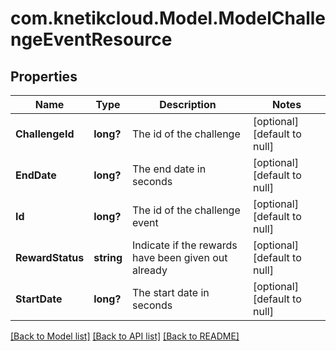 # com.knetikcloud.Model.ModelChallengeEventResource
## Properties

Name | Type | Description | Notes
------------ | ------------- | ------------- | -------------
**ChallengeId** | **long?** | The id of the challenge | [optional] [default to null]
**EndDate** | **long?** | The end date in seconds | [optional] [default to null]
**Id** | **long?** | The id of the challenge event | [optional] [default to null]
**RewardStatus** | **string** | Indicate if the rewards have been given out already  | [optional] [default to null]
**StartDate** | **long?** | The start date in seconds | [optional] [default to null]

[[Back to Model list]](../README.md#documentation-for-models) [[Back to API list]](../README.md#documentation-for-api-endpoints) [[Back to README]](../README.md)

